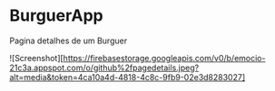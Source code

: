 # BurguerApp

Pagina detalhes de um Burguer

![Screenshot][https://firebasestorage.googleapis.com/v0/b/emocio-21c3a.appspot.com/o/github%2fpagedetails.jpeg?alt=media&token=4ca10a4d-4818-4c8c-9fb9-02e3d8283027]
